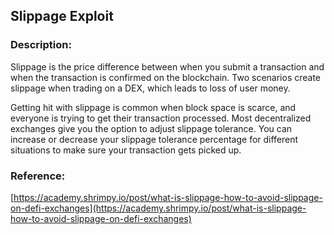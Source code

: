 ## Slippage Exploit

### Description:

Slippage is the price difference between when you submit a transaction and when the transaction is confirmed on the blockchain. Two scenarios create slippage when trading on a DEX, which leads to loss of user money.

Getting hit with slippage is common when block space is scarce, and everyone is trying to get their transaction processed. Most decentralized exchanges give you the option to adjust slippage tolerance. You can increase or decrease your slippage tolerance percentage for different situations to make sure your transaction gets picked up.

### Reference:

[https://academy.shrimpy.io/post/what-is-slippage-how-to-avoid-slippage-on-defi-exchanges](https://academy.shrimpy.io/post/what-is-slippage-how-to-avoid-slippage-on-defi-exchanges)